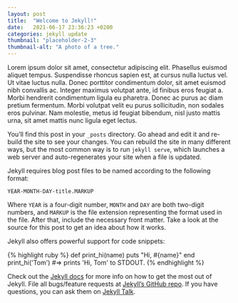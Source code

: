 ```yaml
---
layout: post
title:  "Welcome to Jekyll!"
date:   2021-06-17 23:36:23 +0200
categories: jekyll update
thumbnail: "placeholder-2-3"
thumbnail-alt: "A photo of a tree."
---
```

Lorem ipsum dolor sit amet, consectetur adipiscing elit. Phasellus euismod aliquet tempus. Suspendisse rhoncus sapien est, at cursus nulla luctus vel. Ut vitae luctus nulla. Donec porttitor condimentum dolor, sit amet euismod nibh convallis ac. Integer maximus volutpat ante, id finibus eros feugiat a. Morbi hendrerit condimentum ligula eu pharetra. Donec ac purus ac diam pretium fermentum. Morbi volutpat velit eu purus sollicitudin, non sodales eros pulvinar. Nam molestie, metus id feugiat bibendum, nisl justo mattis urna, sit amet mattis nunc ligula eget lectus.

You’ll find this post in your `_posts` directory. Go ahead and edit it and re-build the site to see your changes. You can rebuild the site in many different ways, but the most common way is to run `jekyll serve`, which launches a web server and auto-regenerates your site when a file is updated.

Jekyll requires blog post files to be named according to the following format:

`YEAR-MONTH-DAY-title.MARKUP`

Where `YEAR` is a four-digit number, `MONTH` and `DAY` are both two-digit numbers, and `MARKUP` is the file extension representing the format used in the file. After that, include the necessary front matter. Take a look at the source for this post to get an idea about how it works.

Jekyll also offers powerful support for code snippets:

{% highlight ruby %}
def print_hi(name)
  puts "Hi, #{name}"
end
print_hi('Tom')
#=> prints 'Hi, Tom' to STDOUT.
{% endhighlight %}

Check out the [Jekyll docs][jekyll-docs] for more info on how to get the most out of Jekyll. File all bugs/feature requests at [Jekyll’s GitHub repo][jekyll-gh]. If you have questions, you can ask them on [Jekyll Talk][jekyll-talk].

[jekyll-docs]: https://jekyllrb.com/docs/home
[jekyll-gh]:   https://github.com/jekyll/jekyll
[jekyll-talk]: https://talk.jekyllrb.com/
